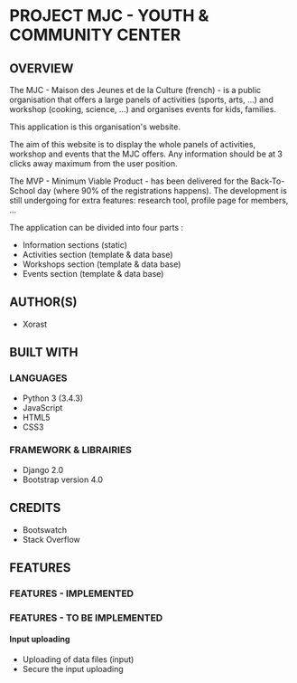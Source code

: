 # PROJECT MJC - YOUTH & COMMUNITY CENTER

## OVERVIEW
The MJC - Maison des Jeunes et de la Culture (french) - is a public organisation that offers a large panels of activities (sports, arts, ...) and workshop (cooking, science, ...) and organises events for kids, families.

This application is this organisation's website.

The aim of this website is to display the whole panels of activities, workshop and events that the MJC offers.
Any information should be at 3 clicks away maximum from the user position.

The MVP - Minimum Viable Product - has been delivered for the Back-To-School day (where 90% of the registrations happens).
The development is still undergoing for extra features: research tool, profile page for members, ...

The application can be divided into four parts :
* Information sections (static)
* Activities section (template & data base)
* Workshops section (template & data base)
* Events section (template & data base)

    
## AUTHOR(S)
* Xorast


## BUILT WITH
### LANGUAGES
* Python 3  (3.4.3)
* JavaScript
* HTML5 
* CSS3

### FRAMEWORK & LIBRAIRIES
* Django 2.0
* Bootstrap version 4.0

## CREDITS
* Bootswatch
* Stack Overflow

## FEATURES
### FEATURES - IMPLEMENTED 
### FEATURES - TO BE IMPLEMENTED
#### Input uploading
   * Uploading of data files (input)
   * Secure the input uploading
